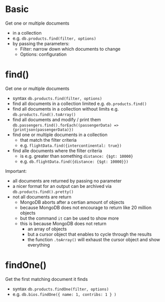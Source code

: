 # Basic

Get one or multiple documents

- in a collection
- e.g. `db.products.find(filter, options)`
- by passing the parameters:
  - Filter: narrow down which documents to change
  - Options: configuration

# find()

Get one or multiple documents

- syntax `db.products.find(filter, options)`
- find all documents in a collection limited e.g. `db.products.find()`
- find all documents in a collection without limits e.g. `db.products.find().toArray()`
- find all documents and modify / print them `db.passengers.find().forEach((passengerData) => {printjson(passengerData)})`
- find one or multiple documents in a collection
  - that match the filter criteria
  - e.g. `flightData.find({intercontinental: true})`
- find alle documents where the filter criteria
  - is e.g. greater than something `distance: {$gt: 10000}`
  - e.g. `db.flightData.find({distance: {$gt: 10000}})`

Important:

- all documents are returned by passing no parameter
- a nicer format for an output can be archived via `db.products.find().pretty()`
- not all documents are return
  - MongoDB aborts after a certian amount of objects
  - because MongoDB does not encourage to return like 20 million objects
  - but the command `it` can be used to show more
  - this is because MongoDB does not return
    - an array of objects
    - but a cursor object that enables to cycle through the results
    - the function `.toArray()` will exhaust the cursor object and show everything

# findOne()

Get the first matching document it finds

- syntax `db.products.findOne(filter, options)`
- e.g. `db.bios.findOne({ name: 1, contribs: 1 } )`

